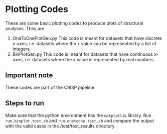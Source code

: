 
# Plotting Codes
These are some basic plotting codes to produce plots of structural analyses. They are
1. OneToOnePlotGen.py
    This code is meant for datasets that have discrete x-axes, i.e. datasets where the x value can be represented by a list of integers.
2. BinPlotGen.py
   This code is meant for datasets that have continuous x-axes, i.e. datasets where the x value is represented by real numbers.

## Important note
These codes are part of the CRISP pipeline.

## Steps to run
Make sure that the python environment has the `matplotlib` library.
Run `run.binplot.test.sh` and `run.onetoone.test.sh` and compare the output with the valid cases in the /test/test_results directory.


